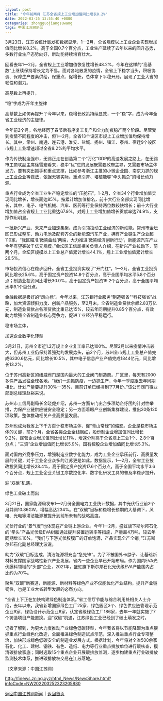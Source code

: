 ```yaml
---
layout: post
title: "今年前两月 江苏全省规上工业增加值同比增长8.2%"
date: 2022-03-25 13:55:40 +0800
categories: zhongguojiangsuwang
tags: 中国江苏网新闻
---
```

<p>3月23日，江苏省统计局发布数据显示，1—2月，全省规模以上工业企业实现增加值同比增长8.2%，高于全国0.7个百分点，工业生产延续了去年以来的回升态势，多数行业生产态势向好，新动能持续培育壮大。</p><p>回看去年1—2月，全省规上工业增加值恢复性增长48.2%，今年在这样的“高基数”上继续保持增长尤为不易。面对各地散发的疫情，全省上下稳字当头，积极协调、保障生产要素供给，保重点、促增长，总体拿下平稳开局，展现了工业大省的韧性和潜力。</p><p>高基数上再提升，</p><p>“稳”字成为开年主旋律</p><p>高基数上如何再提升？今年以来，稳增长政策持续显效，一个“稳”字，成为今年全省工业经济的主旋律。</p><p>今年前2个月，各地经历了春节后有序复工复产和全力防疫稳产两个阶段。尽管受到疫情不同程度的冲击，但1—2月，全省13个设区市规上工业增加值均保持增长。其中，常州、南通、连云港、淮安、盐城、扬州、镇江、泰州、宿迁9个设区市规上工业增速超过全省8.2%的平均水平。</p><p>作为传统制造强市，无锡正走在创造第二个“万亿”GDP的高速发展之路上，在无锡市工商联副主席徐雪宏看来，稳中“优”进的发展既需要政府主导，又需要市场主体发力。要有突出抓手和重点支撑，比如参考浙江主推的小微企业园、南京力抓的规上工业企业等做法，依据无锡实际，重点引育、培植能够“牵头抓总”的增长动力源。</p><p>重点行业成为全省工业生产稳定增长的“压舱石”。1-2月，全省34个行业增加值实现同比增长，增长面达85%。按累计增加值排名，前十大行业全部实现同比增长，其中，电子、电气机械、汽车、医药等行业保持两位数较快增长；前十大行业增加值占全省规上工业比重达67.9%，对规上工业增加值增长贡献率达74.9%，支撑作用明显。</p><p>一批新兴产业、未来产业加速集聚，成为引领拉动工业经济的新动能。常州市金坛区已形成整车、动力电池及配套齐全的新能源汽车产业，拥有产业链生产企业超110家。“我区瞄准‘微笑曲线’两端，大力推进‘微笑经济创新行动’，新能源汽车产业今年有望突破千亿元规模。”金坛区工信局相关负责人介绍，在新兴产业拉动下，前两个月，金坛区规模以上工业总产值累计增长44.1%，规上工业增加值累计增长26.5%。</p><p>市场投资信心在稳步回升，全省工业投资实现了“开门红”。1—2月，全省工业投资同比增长25.6%，高于固定资产投资14.8个百分点，高于全国平均水平5.8个百分点；制造业投资同比增长30.0%，高于固定资产投资19.2个百分点，高于全国平均水平9.1个百分点。</p><p>金融数据是极好的“风向标”。今年以来，江苏银行业服务“制造强省”“科技强省”战略，加大资源倾斜力度、创新产品服务，至2月末，全省制造业贷款余额2.83万亿元，制造业贷款占各项贷款比重已达15%，较去年同期提升0.85个百分点，有效助力增强全省制造业核心竞争力，促进工业经济平稳运行。</p><p>稳市场主体，</p><p>加速企业数字化转型</p><p>3月21日，苏州全市近1.2万规上企业复工率已达100%。尽管2月以来疫情冲击较大，但苏州工业仍保持着强劲的发展势头，前2个月，苏州全市规上工业总产值完成6330.6亿元，同比增长10.5%，其中电子信息产业产值完成1844亿元，同比增长13.2%。</p><p>位于苏州高新区的纽威阀门是国内最大的工业阀门制造商。厂区里，每天有2000多件产品发往全球各地。“我们一边抓防疫，一边抓生产，今年一季度跟去年同期相比，计划产量要提升30%—35%，目前订单已经排到了7月份。”该公司阀门事业部副总经理赵裕来说。</p><p>苏州市工信局副局长金晓虎介绍，苏州一方面专门出台多项助企纾困的针对性举措，力保产业链供应链安全稳定；另一方面着眼产业创新集群建设，推出20条120项政策，整体推动相关产业高质量发展。</p><p>苏州也成为我省上下千方百计稳市场主体、促“青山常绿”的缩影。企业是稳市场主体的关键，前2个月，全省各类企业全线飘红，股份制企业增加值同比增长9.2%，民营企业增加值同比增长11%，增速分别高于全省规上工业1个、2.8个百分点；“三资”企业增加值同比增长5.9%，国有控股企业增加值同比增长5.3%。</p><p>面对国内外竞争压力，增强制造业数字化能力，成为工业企业承压前行、高质量发展的关键，对于工业企业众多的江苏更是如此。数据显示，1—2月，全省工业技改投资同比增长28.4%，高于固定资产投资17.6个百分点，高于全国平均水平3.6个百分点，规上工业企业关键工序数控化率、数字化研发工具的普及率稳步提升。</p><p>迎“双碳”机遇，</p><p>绿色工业破土而出</p><p>3月21日，国家能源局发布1—2月份全国电力工业统计数据，其中光伏行业前2个月并网10.86GW，增幅高达234%。在“双碳”目标和稳增长预期的大基调下，风电、光电等清洁能源被提升到前所未有的战略高度。</p><p>光伏行业的“景气度”也体现在产业链上游企业。今年1—2月，盛虹旗下斯尔邦石化的“拳头”产品光伏级EVA树脂通过提升装置运转率等措施，产量超4万吨，较去年同期增长10%。“我们与下游光伏胶膜厂的订单饱满，产品实现全产全销。”江苏斯尔邦石化副总经理沈波说。</p><p>助力“双碳”目标达成，清洁能源将充当“急先锋”。为了不被国外卡脖子、让基础新材料支撑国家战略性新兴产业发展，省内一些企业早已开始布局。作为国内EVA光伏膜料领域的“头部”企业，2021年，盛虹旗下斯尔邦石化光伏级EVA产能国内占比约为70%。</p><p>聚焦“双碳”新赛道，新能源、新材料等绿色产业不仅能优化产业结构，提升产业链韧性，也是工业大省转型发展的必然方向。</p><p>“全省上下正在加快构建绿色制造体系。”省工信厅节能与综合利用处相关人士介绍，去年以来，我省新增国家绿色工厂25家、绿色园区3个、绿色供应链管理示范企业9家、绿色设计示范企业8家，认定省级绿色工厂186家，去年一年就实施了7个铸造项目产能置换。迎“双碳”机遇，江苏绿色工业已经到了破土萌发之时。</p><p>记者了解到，为更大力度推动产业绿色低碳转型，今年我省将以节能降碳为重点狠抓重点行业绿色化改造，全面推进绿色制造试点示范，深入推进重点行业专项整治，加快形成绿色低碳安全的制造业发展方式。根据计划，今年将对全省500余家石化、化工、建材、钢铁、有色、造纸、电力等行业重点排放单位进行碳核查，摸清碳排放家底；同时选取15个重点企业开展碳排放监测，逐步构建重点行业碳排放监测技术体系，推进碳排放权交易在江苏落地。</p><p class="em_media">（文章来源：中国江苏网）</p>

<http://finews.zning.xyz/html_News/NewsShare.html?infoCode=NW202203252323205880>

[返回中国江苏网新闻](//finews.withounder.com/category/zhongguojiangsuwang.html)｜[返回首页](//finews.withounder.com/)